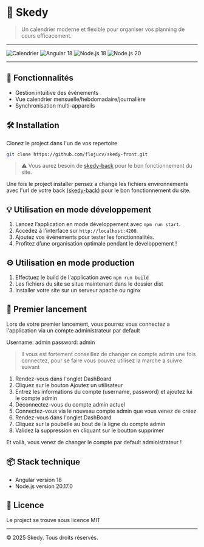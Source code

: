 # 📅 Skedy

> Un calendrier moderne et flexible pour organiser vos planning de cours efficacement.

---

<p align="left">
    <img src="https://img.shields.io/badge/Calendrier-Scolaire-blue?style=flat-square" alt="Calendrier">
    <img src="https://img.shields.io/badge/Angular-18-DD0031?logo=angular&logoColor=white&style=flat-square" alt="Angular 18">
    <img src="https://img.shields.io/badge/NPM-10.8.2-339933?logo=NPM&logoColor=white&style=flat-square" alt="Node.js 18">
    <img src="https://img.shields.io/badge/Node.js-v20.17.0-339933?logo=node.js&logoColor=white&style=flat-square" alt="Node.js 20">
</p>

---

## 🚀 Fonctionnalités

- Gestion intuitive des événements
- Vue calendrier mensuelle/hebdomadaire/journalière
- Synchronisation multi-appareils

## 🛠️ Installation
Clonez le project dans l'un de vos repertoire
```bash
git clone https://github.com/flojucv/skedy-front.git
```
> ⚠︎ Vous aurez besoin de [skedy-back](https://github.com/flojucv/skedy-back.git) pour le bon fonctionnement du site.

Une fois le project installer pensez a change les fichiers environnements avec l'url de votre back ([skedy-back](https://github.com/flojucv/skedy-back.git)) pour le bon fonctionnement du site.


### 

## 💡 Utilisation en mode développement

1. Lancez l’application en mode développement avec `npm run start`.
2. Accédez à l’interface sur `http://localhost:4200`.
3. Ajoutez vos événements pour tester les fonctionnalités.
4. Profitez d’une organisation optimale pendant le développement !

## ⚙️ Utilisation en mode production
1. Effectuez le build de l'application avec `npm run build`
2. Les fichiers du site se situe maintenant dans le dossier dist
3. Installer votre site sur un serveur apache ou nginx

## 🥇 Premier lancement
Lors de votre premier lancement, vous pourrez vous connectez a l'application via un compte administrateur par default

Username: admin
password: admin

> Il vous est fortement conseillez de changer ce compte admin une fois connectez, pour se faire vous pouvez utilisez la marche a suivre suivant

1. Rendez-vous dans l'onglet DashBoard
2. Cliquez sur le bouton Ajoutez un utilisateur
3. Entrez les informations du compte (username, password) et ajoutez lui le compte admin
4. Déconnectez-vous du compte admin actuel
5. Connectez-vous via le nouveau compte admin que vous venez de créez
6. Rendez-vous dans l'onglet DashBoard
7. Cliquez sur la poubelle au bout de la ligne du compte admin
8. Validez la suppression en cliquant sur le boutton supprimer

Et voilà, vous venez de changer le compte par default administrateur !

## 📦 Stack technique

- Angular version 18
- Node.js version 20.17.0

## 🤝 Licence

Le project se trouve sous licence MIT

---

© 2025 Skedy. Tous droits réservés.